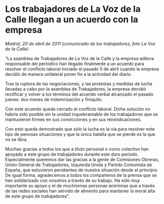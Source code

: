 # Los trabajadores de La Voz de la Calle llegan a un acuerdo con la empresa

*Madrid, 20 de abril de 2011 (comunicado de los trabajadores, foto La Voz de la Calle)*

"La asamblea de Trabajadores de La Voz de la Calle y la empresa editora responsable del periódico han llegado finalmente a un acuerdo para resolver el conflicto laboral iniciado el pasado 5 de abril cuando la empresa decidió de manera unilateral poner fin a la actividad del diario.

Tras la ruptura de las negociaciones, y las protestas y medidas de lucha llevadas a cabo por la asamblea de Trabajadores, la empresa decidió rectificar y volver a los términos del acuerdo verbal alcanzado el pasado jueves: dos meses de indemnización y finiquito.

Con este acuerdo queda cerrado el conflicto laboral. Dicha solución no habría sido posible sin la unidad inquebrantable de los trabajadores que se mantuvieron firmes en sus convicciones y en sus reivindicaciones.

Con esto queda demostrado que sólo la lucha es la vía para resolver este tipo de penosas situaciones y que la única batalla que se pierde es la que no se libra.

Muchas gracias a todos los que a título personal o como colectivo han apoyado a este grupo de trabajadores durante este duro periodo. Especialmente queremos dar las gracias a la gente de Comisiones Obreras, Unión General de Trabajadores, Izquierda Unida y Partido Comunista de España, que estuvieron pendientes de nuestra situación desde el principio. De igual forma, agradecemos a todos los compañeros de la prensa que se han solidarizado con nosotros a través de su trabajo. Ha sido muy importante su apoyo y el de muchísimas personas anónimas que a través de las redes sociales han servido de alimento para mantener la moral alta de este grupo de trabajadores".
